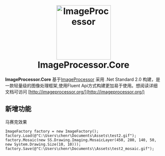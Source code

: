 <h1 align="center">
    <img src="https://raw.githubusercontent.com/JimBobSquarePants/ImageProcessor/develop/build/icons/imageprocessor-logo-256.png" alt="ImageProcessor" width="175"/>
    <br>
    ImageProcessor.Core
</h1>
    

**ImageProcessor.Core** 基于[ImageProcessor](https://github.com/JimBobSquarePants/ImageProcessor) 采用 .Net Standard 2.0 构建，是一款轻量级的图像处理框架,使用Fluent Api方式构建更加易于使用。想阅读详细文档可访问 [http://imageprocessor.org/](http://imageprocessor.org/)


## 新增功能

马赛克效果
```
ImageFactory factory = new ImageFactory();
factory.Load(@"C:\Users\chenr\Documents\Assets\test2.gif");
factory.Mosaic(new SS.Drawing.Imaging.MosaicLayer(450, 280, 140, 50, new System.Drawing.Size(10, 10)));
factory.Save(@"C:\Users\chenr\Documents\\Assets\test2_mosaic.gif");
```
